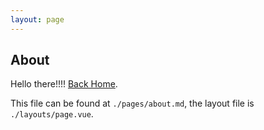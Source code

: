 ```yaml
---
layout: page
---
```


## About

Hello there!!!! [Back Home](./index.md).

This file can be found at `./pages/about.md`, the layout file is `./layouts/page.vue`.
